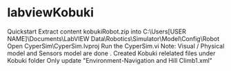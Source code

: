# labviewKobuki
Quickstart
Extract content kobukiRobot.zip into 
C:\Users\[USER NAME]\Documents\LabVIEW Data\Robotics\Simulator\Model\Config\Robot
Open CyperSim\CyperSim.lvproj 
Run the CyperSim.vi 
Note: 
 Visual / Physical model and Sensors model are done . 
 Created Kobuki relelated files under Kobuki folder 
 Only update "Environment-Navigation and Hill Climb1.xml" 
